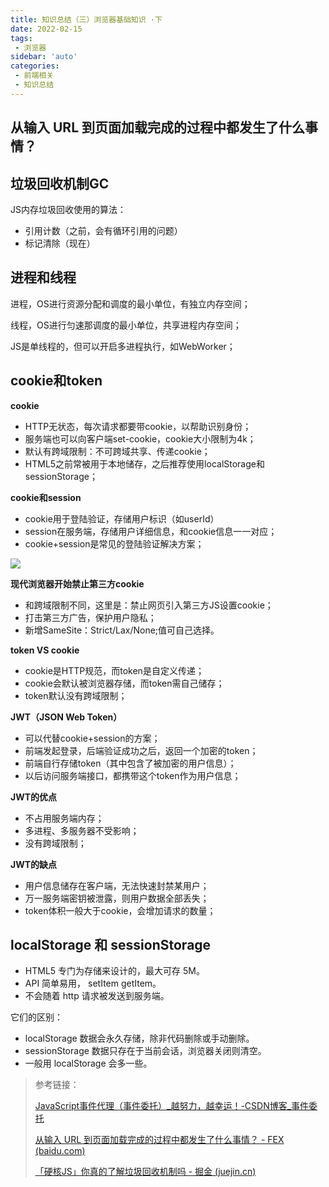 ```yaml
---
title: 知识总结（三）浏览器基础知识 ·下
date: 2022-02-15
tags:
 - 浏览器
sidebar: 'auto'
categories:
 - 前端相关
 - 知识总结
---
```


## 从输入 URL 到页面加载完成的过程中都发生了什么事情？

## 垃圾回收机制GC

JS内存垃圾回收使用的算法：

+ 引用计数（之前，会有循环引用的问题）
+ 标记清除（现在）

## 进程和线程

进程，OS进行资源分配和调度的最小单位，有独立内存空间；

线程，OS进行匀速那调度的最小单位，共享进程内存空间；

JS是单线程的，但可以开启多进程执行，如WebWorker；



## cookie和token

**cookie**

- HTTP无状态，每次请求都要带cookie，以帮助识别身份；
- 服务端也可以向客户端set-cookie，cookie大小限制为4k；
- 默认有跨域限制：不可跨域共享、传递cookie；
- HTML5之前常被用于本地储存，之后推荐使用localStorage和sessionStorage；

**cookie和session**

+ cookie用于登陆验证，存储用户标识（如userId）
+ session在服务端，存储用户详细信息，和cookie信息一一对应；
+ cookie+session是常见的登陆验证解决方案；



![](https://gitee.com/ekzodia_lty/blog-image/raw/master/img/d774a34a76d006cd4d86d0c701049e8.png)

**现代浏览器开始禁止第三方cookie**

+ 和跨域限制不同，这里是：禁止网页引入第三方JS设置cookie；
+ 打击第三方广告，保护用户隐私；
+ 新增SameSite：Strict/Lax/None;值可自己选择。

**token VS cookie**

+ cookie是HTTP规范，而token是自定义传递；
+ cookie会默认被浏览器存储，而token需自己储存；
+ token默认没有跨域限制；

**JWT（JSON Web Token）**

+ 可以代替cookie+session的方案；
+ 前端发起登录，后端验证成功之后，返回一个加密的token；
+ 前端自行存储token（其中包含了被加密的用户信息）；
+ 以后访问服务端接口，都携带这个token作为用户信息；

**JWT的优点**

+ 不占用服务端内存；
+ 多进程、多服务器不受影响；
+ 没有跨域限制；

**JWT的缺点**

+ 用户信息储存在客户端，无法快速封禁某用户；
+ 万一服务端密钥被泄露，则用户数据全部丢失；
+ token体积一般大于cookie，会增加请求的数量；

## localStorage 和 sessionStorage

- HTML5 专门为存储来设计的，最大可存 5M。
- API 简单易用， setItem getItem。
- 不会随着 http 请求被发送到服务端。

它们的区别：

- localStorage 数据会永久存储，除非代码删除或手动删除。
- sessionStorage 数据只存在于当前会话，浏览器关闭则清空。
- 一般用 localStorage 会多一些。

> 参考链接：
>
> [JavaScript事件代理（事件委托）_越努力，越幸运！-CSDN博客_事件委托](https://blog.csdn.net/qq_38128179/article/details/86293394)
>
> [从输入 URL 到页面加载完成的过程中都发生了什么事情？ - FEX (baidu.com)](http://fex.baidu.com/blog/2014/05/what-happen/)
>
> [「硬核JS」你真的了解垃圾回收机制吗 - 掘金 (juejin.cn)](https://juejin.cn/post/6981588276356317214#heading-0)

